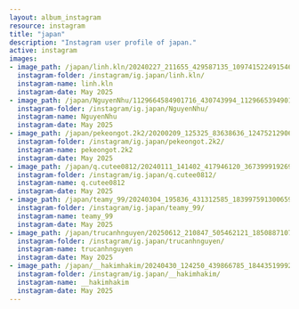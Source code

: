 ```yaml
---
layout: album_instagram
resource: instagram
title: "japan"
description: "Instagram user profile of japan."
active: instagram
images: 
- image_path: /japan/linh.kln/20240227_211655_429587135_1097415224915468_3415985951360099023_n.jpg
  instagram-folder: /instagram/ig.japan/linh.kln/
  instagram-name: linh.kln
  instagram-date: May 2025
- image_path: /japan/NguyenNhu/1129664584901716_430743994_1129665394901635_8252488914385102092_n.jpg
  instagram-folder: /instagram/ig.japan/NguyenNhu/
  instagram-name: NguyenNhu
  instagram-date: May 2025
- image_path: /japan/pekeongot.2k2/20200209_125325_83638636_124752129066955_7957387895663514883_n.jpg
  instagram-folder: /instagram/ig.japan/pekeongot.2k2/
  instagram-name: pekeongot.2k2
  instagram-date: May 2025
- image_path: /japan/q.cutee0812/20240111_141402_417946120_367399919269556_1197403919795698247_n.jpg
  instagram-folder: /instagram/ig.japan/q.cutee0812/
  instagram-name: q.cutee0812
  instagram-date: May 2025
- image_path: /japan/teamy_99/20240304_195836_431312585_18399759130065911_7212304773075369339_n.jpg
  instagram-folder: /instagram/ig.japan/teamy_99/
  instagram-name: teamy_99
  instagram-date: May 2025
- image_path: /japan/trucanhnguyen/20250612_210847_505462121_18508871077023506_835232232359070866_n.jpg
  instagram-folder: /instagram/ig.japan/trucanhnguyen/
  instagram-name: trucanhnguyen
  instagram-date: May 2025
- image_path: /japan/__hakimhakim/20240430_124250_439866785_18443519992011320_1874062896974640440_n.jpg
  instagram-folder: /instagram/ig.japan/__hakimhakim/
  instagram-name: __hakimhakim
  instagram-date: May 2025
---
```

